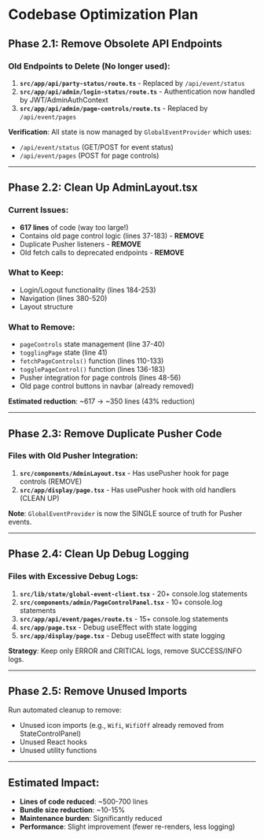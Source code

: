 # Codebase Optimization Plan

## Phase 2.1: Remove Obsolete API Endpoints

### Old Endpoints to Delete (No longer used):
1. **`src/app/api/party-status/route.ts`** - Replaced by `/api/event/status`
2. **`src/app/api/admin/login-status/route.ts`** - Authentication now handled by JWT/AdminAuthContext
3. **`src/app/api/admin/page-controls/route.ts`** - Replaced by `/api/event/pages`

**Verification**: All state is now managed by `GlobalEventProvider` which uses:
- `/api/event/status` (GET/POST for event status)
- `/api/event/pages` (POST for page controls)

---

## Phase 2.2: Clean Up AdminLayout.tsx

### Current Issues:
- **617 lines** of code (way too large!)
- Contains old page control logic (lines 37-183) - **REMOVE**
- Duplicate Pusher listeners - **REMOVE**
- Old fetch calls to deprecated endpoints - **REMOVE**

### What to Keep:
- Login/Logout functionality (lines 184-253)
- Navigation (lines 380-520)
- Layout structure

### What to Remove:
- `pageControls` state management (line 37-40)
- `togglingPage` state (line 41)
- `fetchPageControls()` function (lines 110-133)
- `togglePageControl()` function (lines 136-183)
- Pusher integration for page controls (lines 48-56)
- Old page control buttons in navbar (already removed)

**Estimated reduction**: ~617 → ~350 lines (43% reduction)

---

## Phase 2.3: Remove Duplicate Pusher Code

### Files with Old Pusher Integration:
1. **`src/components/AdminLayout.tsx`** - Has usePusher hook for page controls (REMOVE)
2. **`src/app/display/page.tsx`** - Has usePusher hook with old handlers (CLEAN UP)

**Note**: `GlobalEventProvider` is now the SINGLE source of truth for Pusher events.

---

## Phase 2.4: Clean Up Debug Logging

### Files with Excessive Debug Logs:
1. **`src/lib/state/global-event-client.tsx`** - 20+ console.log statements
2. **`src/components/admin/PageControlPanel.tsx`** - 10+ console.log statements
3. **`src/app/api/event/pages/route.ts`** - 15+ console.log statements
4. **`src/app/page.tsx`** - Debug useEffect with state logging
5. **`src/app/display/page.tsx`** - Debug useEffect with state logging

**Strategy**: Keep only ERROR and CRITICAL logs, remove SUCCESS/INFO logs.

---

## Phase 2.5: Remove Unused Imports

Run automated cleanup to remove:
- Unused icon imports (e.g., `Wifi`, `WifiOff` already removed from StateControlPanel)
- Unused React hooks
- Unused utility functions

---

## Estimated Impact:
- **Lines of code reduced**: ~500-700 lines
- **Bundle size reduction**: ~10-15%
- **Maintenance burden**: Significantly reduced
- **Performance**: Slight improvement (fewer re-renders, less logging)

